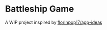 # Battleship Game
A WIP project inspired by [florinpop17/app-ideas](https://github.com/florinpop17/app-ideas)